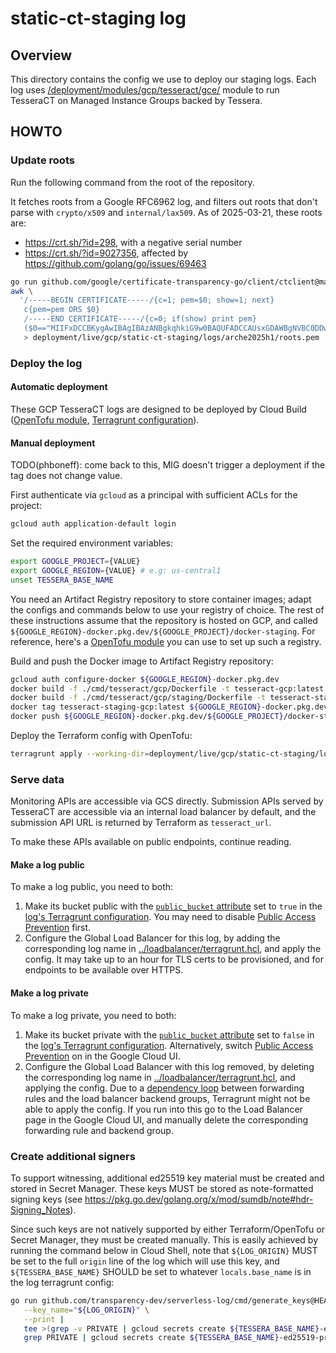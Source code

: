 # static-ct-staging log

## Overview

This directory contains the config we use to deploy our staging logs. Each log
uses
[/deployment/modules/gcp/tesseract/gce/](/deployment/modules/gcp/tesseract/gce/)
module to run TesseraCT on Managed Instance Groups backed by Tessera.

## HOWTO

### Update roots

Run the following command from the root of the repository.

It fetches roots from a Google RFC6962 log, and filters out roots that don't
parse with `crypto/x509` and `internal/lax509`. As of 2025-03-21, these roots
are:

- <https://crt.sh/?id=298>, with a negative serial number
- <https://crt.sh/?id=9027356>, affected by <https://github.com/golang/go/issues/69463>

```bash
go run github.com/google/certificate-transparency-go/client/ctclient@master get-roots --log_uri=https://ct.googleapis.com/logs/us1/argon2025h1/ --text=false | \
awk \
  '/-----BEGIN CERTIFICATE-----/{c=1; pem=$0; show=1; next}
   c{pem=pem ORS $0}
   /-----END CERTIFICATE-----/{c=0; if(show) print pem}
   ($0=="MIIFxDCCBKygAwIBAgIBAzANBgkqhkiG9w0BAQUFADCCAUsxGDAWBgNVBC0DDwBT"||$0=="MIIFVjCCBD6gAwIBAgIQ7is969Qh3hSoYqwE893EATANBgkqhkiG9w0BAQUFADCB"){show=0}' \
   > deployment/live/gcp/static-ct-staging/logs/arche2025h1/roots.pem
```

### Deploy the log

#### Automatic deployment

These GCP TesseraCT logs are designed to be deployed by
Cloud Build ([OpenTofu module](/deployment/modules/gcp/cloudbuild/tesseract/),
[Terragrunt configuration](/deployment/live/gcp/static-ct-staging/cloudbuild/tesseract/)).

#### Manual deployment

TODO(phboneff): come back to this, MIG doesn't trigger a deployment if the
tag does not change value.

First authenticate via `gcloud` as a principal with sufficient ACLs for
the project:

```sh
gcloud auth application-default login
```

Set the required environment variables:

```sh
export GOOGLE_PROJECT={VALUE}
export GOOGLE_REGION={VALUE} # e.g: us-central1
unset TESSERA_BASE_NAME
```

You need an Artifact Registry repository to store container images; adapt the
configs and commands below to use your registry of choice. The rest of these
instructions assume that the repository is hosted on GCP, and called
`${GOOGLE_REGION}-docker.pkg.dev/${GOOGLE_PROJECT}/docker-staging`. For
reference, here's a [OpenTofu
module](/deployment/modules/gcp/artifactregistry/) you can use to set up such a
registry.

Build and push the Docker image to Artifact Registry repository:

```sh
gcloud auth configure-docker ${GOOGLE_REGION}-docker.pkg.dev
docker build -f ./cmd/tesseract/gcp/Dockerfile -t tesseract-gcp:latest .
docker build -f ./cmd/tesseract/gcp/staging/Dockerfile -t tesseract-staging-gcp:latest .
docker tag tesseract-staging-gcp:latest ${GOOGLE_REGION}-docker.pkg.dev/${GOOGLE_PROJECT}/docker-staging/tesseract-gcp:latest
docker push ${GOOGLE_REGION}-docker.pkg.dev/${GOOGLE_PROJECT}/docker-staging/tesseract-gcp
```

Deploy the Terraform config with OpenTofu:

```sh
terragrunt apply --working-dir=deployment/live/gcp/static-ct-staging/logs/arche2025h1/
```

### Serve data

Monitoring APIs are accessible via GCS directly.  Submission APIs served by
TesseraCT are accessible via an internal load balancer by default, and the
submission API URL is returned by Terraform as `tesseract_url`.

To make these APIs available on public endpoints, continue reading.

#### Make a log public

To make a log public, you need to both:

 1. Make its bucket public with the [`public_bucket` attribute](/deployment/modules/gcp/tesseract/gce/variables.tf)
set to `true` in the [log's Terragrunt configuration](./logs/). You may need to
disable [Public Access Prevention](https://cloud.google.com/storage/docs/public-access-prevention)
first.
 2. Configure the Global Load Balancer for this log, by adding the corresponding
 log name in [../loadbalancer/terragrunt.hcl](./loadbalancer/terragrunt.hcl), and
 apply the config. It may take up to an hour for TLS certs to be provisioned,
 and for endpoints to be available over HTTPS.

#### Make a log private

To make a log private, you need to both:

 1. Make its bucket private with the [`public_bucket` attribute](/deployment/modules/gcp/tesseract/gce/variables.tf)
set to `false` in the [log's Terragrunt configuration](./logs/).
Alternatively, switch [Public Access Prevention](https://cloud.google.com/storage/docs/public-access-prevention)
on in the Google Cloud UI.
 2. Configure the Global Load Balancer with this log removed, by deleting the corresponding
log name in [../loadbalancer/terragrunt.hcl](./loadbalancer/terragrunt.hcl),
and applying the config.  Due to a [dependency loop](https://github.com/terraform-google-modules/terraform-google-lb-http/issues/159)
between forwarding rules and the load balancer backend groups, Terragrunt might
not be able to apply the config. If you run into this go to the Load Balancer
page in the Google Cloud UI, and manually delete the corresponding forwarding
rule and backend group.

### Create additional signers

To support witnessing, additional ed25519 key material must be created and stored in Secret Manager.
These keys MUST be stored as note-formatted signing keys (see https://pkg.go.dev/golang.org/x/mod/sumdb/note#hdr-Signing_Notes).

Since such keys are not natively supported by either Terraform/OpenTofu or Secret Manager, they must be created manually.
This is easily achieved by running the command below in Cloud Shell, note that `${LOG_ORIGIN}` MUST be set to the full `origin` line of the
log which will use this key, and `${TESSERA_BASE_NAME}` SHOULD be set to whatever `locals.base_name` is in the log terragrunt config:

```bash
go run github.com/transparency-dev/serverless-log/cmd/generate_keys@HEAD \
   --key_name="${LOG_ORIGIN}" \
   --print | 
   tee >(grep -v PRIVATE | gcloud secrets create ${TESSERA_BASE_NAME}-ed25519-public-key --data-file=-) |
   grep PRIVATE | gcloud secrets create ${TESSERA_BASE_NAME}-ed25519-private-key --data-file=-
```

